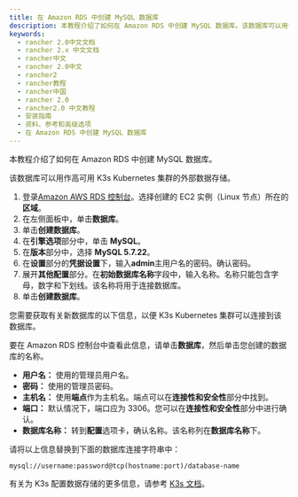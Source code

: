```yaml
---
title: 在 Amazon RDS 中创建 MySQL 数据库
description: 本教程介绍了如何在 Amazon RDS 中创建 MySQL 数据库。该数据库可以用作高可用 K3s Kubernetes 集群的外部数据存储。
keywords:
  - rancher 2.0中文文档
  - rancher 2.x 中文文档
  - rancher中文
  - rancher 2.0中文
  - rancher2
  - rancher教程
  - rancher中国
  - rancher 2.0
  - rancher2.0 中文教程
  - 安装指南
  - 资料、参考和高级选项
  - 在 Amazon RDS 中创建 MySQL 数据库
---
```


本教程介绍了如何在 Amazon RDS 中创建 MySQL 数据库。

该数据库可以用作高可用 K3s Kubernetes 集群的外部数据存储。

1. 登录[Amazon AWS RDS 控制台](https://console.aws.amazon.com/rds/)。选择创建的 EC2 实例（Linux 节点）所在的**区域**。
1. 在左侧面板中，单击**数据库**。
1. 单击**创建数据库**。
1. 在**引擎选项**部分中，单击 **MySQL**。
1. 在**版本**部分中，选择 **MySQL 5.7.22**。
1. 在**设置**部分的**凭据设置**下，输入**admin**主用户名的密码。确认密码。
1. 展开**其他配置**部分。在**初始数据库名称**字段中，输入名称。名称只能包含字母，数字和下划线。该名称将用于连接数据库。
1. 单击**创建数据库**。

您需要获取有关新数据库的以下信息，以便 K3s Kubernetes 集群可以连接到该数据库。

要在 Amazon RDS 控制台中查看此信息，请单击**数据库**，然后单击您创建的数据库的名称。

- **用户名：** 使用的管理员用户名。
- **密码：** 使用的管理员密码。
- **主机名：** 使用**端点**作为主机名。端点可以在**连接性和安全性**部分中找到。
- **端口：** 默认情况下，端口应为 3306。您可以在**连接性和安全性**部分中进行确认。
- **数据库名称：** 转到**配置**选项卡，确认名称。该名称列在**数据库名称**下。

请将以上信息替换到下面的数据库连接字符串中：

```
mysql://username:password@tcp(hostname:port)/database-name
```

有关为 K3s 配置数据存储的更多信息，请参考 [K3s 文档](https://rancher.com/docs/k3s/latest/en/installation/datastore/)。
